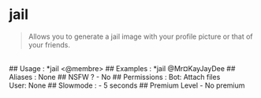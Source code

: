 # jail

> Allows you to generate a jail image with your profile picture or that of your friends.

<br>
## Usage :
*jail <@membre>
## Examples :
*jail @Mr¤KayJayDee
## Aliases :
None
## NSFW ?
- No
## Permissions :
Bot: Attach files
<br>
User: None
## Slowmode :
- 5 seconds
## Premium Level
- No premium